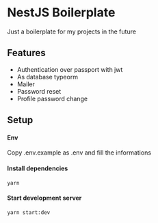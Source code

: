 # NestJS Boilerplate

Just a boilerplate for my projects in the future

## Features

- Authentication over passport with jwt
- As database typeorm
- Mailer
- Password reset
- Profile password change

## Setup

#### Env

Copy .env.example as .env and fill the informations

#### Install dependencies

`yarn`

#### Start development server

``yarn start:dev``